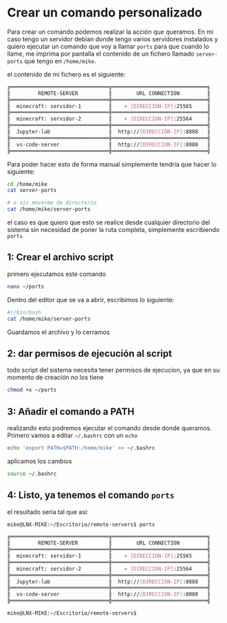 # Crear un comando personalizado

Para crear un comando podemos realizar la acción que queramos. En mi caso tengo un servidor debian donde tengo varios servidores instalados y quiero ejecutar un comando que voy a llamar `ports` para que cuando lo llame, me imprima por pantalla el contenido de un fichero llamado `server-ports` que tengo en `/home/mike`.

el contenido de mi fichero es el siguiente:
```bash
╔════════════════════════════════╦═══════════════════════════════╗
║         REMOTE-SERVER          ║        URL CONNECTION         ║
╠════════════════════════════════╬═══════════════════════════════╣
║  minecraft: servidor-1         ║    > [DIRECCION-IP]:25565     ║
╠════════════════════════════════╬═══════════════════════════════╣
║  minecraft: servidor-2         ║    > [DIRECCION-IP]:25564     ║
╠════════════════════════════════╬═══════════════════════════════╣
║  Jupyter-lab                   ║  http://[DIRECCION-IP]:8888   ║
╠════════════════════════════════╬═══════════════════════════════╣
║  vs-code-server                ║  http://[DIRECCION-IP]:8080   ║
╠════════════════════════════════╬═══════════════════════════════╣
```

Para poder hacer esto de forma manual simplemente tendria que hacer lo siguiente:
```bash
cd /home/mike
cat server-ports

# o sin moverme de directorio
cat /home/mike/server-ports
```
el caso es que quiero que esto se realice desde cualquier directorio del sistema sin necesidad de poner la ruta completa, simplemente escribiendo `ports`

## 1: Crear el archivo script

primero ejecutamos este comando
```bash
nano ~/ports
```
Dentro del editor que se va a abrir, escribimos lo siguiente:
```bash
#!/bin/bash
cat /home/mike/server-ports
```
Guardamos el archivo y lo cerramos

## 2: dar permisos de ejecución al script
 
todo script del sistema necesita tener permisos de ejecucion, ya que en su momento de creación no los tiene
```bash
chmod +x ~/ports
```

## 3: Añadir el comando a PATH

realizando esto podremos ejecutar el comando desde donde queramos. Primero vamos a editar `~/.bashrc` con un `echo`
```bash
echo 'export PATH=$PATH:/home/mike' >> ~/.bashrc
```
aplicamos los cambios
```bash
source ~/.bashrc
```

## 4: Listo, ya tenemos el comando `ports`

el resultado sería tal que así:

```bash
mike@LNX-MIKE:~/Escritorio/remote-servers$ ports

╔════════════════════════════════╦═══════════════════════════════╗
║         REMOTE-SERVER          ║        URL CONNECTION         ║
╠════════════════════════════════╬═══════════════════════════════╣
║  minecraft: servidor-1         ║    > [DIRECCION-IP]:25565     ║
╠════════════════════════════════╬═══════════════════════════════╣
║  minecraft: servidor-2         ║    > [DIRECCION-IP]:25564     ║
╠════════════════════════════════╬═══════════════════════════════╣
║  Jupyter-lab                   ║  http://[DIRECCION-IP]:8888   ║
╠════════════════════════════════╬═══════════════════════════════╣
║  vs-code-server                ║  http://[DIRECCION-IP]:8080   ║
╠════════════════════════════════╬═══════════════════════════════╣

mike@LNX-MIKE:~/Escritorio/remote-servers$
```